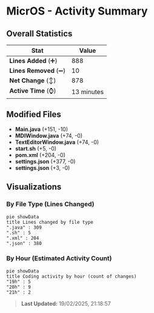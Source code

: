 # MicrOS - Activity Summary 

## Overall Statistics

| Stat                   | Value                                                             |
| ---------------------- | ----------------------------------------------------------------- |
| **Lines Added** (➕)   | 888                                          |
| **Lines Removed** (➖) | 10                                        |
| **Net Change** (↕)    | 878                |
| **Active Time** (⌚)   | 13 minutes |


## Modified Files
- **Main.java** (+151, -10)
- **MDIWindow.java** (+74, -0)
- **TextEditorWindow.java** (+74, -0)
- **start.sh** (+5, -0)
- **pom.xml** (+204, -0)
- **settings.json** (+377, -0)
- **settings.json** (+3, -0)

## Visualizations

### By File Type (Lines Changed)

```mermaid
pie showData
title Lines changed by file type
".java" : 309
".sh" : 5
".xml" : 204
".json" : 380
```

### By Hour (Estimated Activity Count)

```mermaid
pie showData
title Coding activity by hour (count of changes)
"19h" : 5
"20h" : 9
"21h" : 2
```


> **Last Updated:** 19/02/2025, 21:18:57